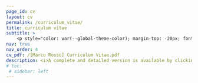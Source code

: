 ```yaml
---
page_id: cv
layout: cv
permalink: /curriculum_vitae/
title: curriculum vitae
subtitle: >
    <p style="color: var(--global-theme-color); margin-top: -20px; font-weight: 500;"><a href='https://marcorosso.com/it/curriculum_vitae/'>italiano</a>&nbsp;|&nbsp;<a href='https://marcorosso.com/es/curriculum_vitae/'>español</a></p>
nav: true
nav_order: 4
cv_pdf: /[Marco Rosso] Curriculum Vitae.pdf
description: <i>A complete and detailed version is available by clicking on the PDF icon.</i>
# toc:
 # sidebar: left
---
```


